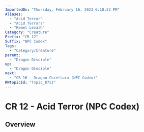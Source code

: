 ```yaml
---
ImportedOn: "Thursday, February 16, 2023 6:10:23 PM"
Aliases:
  - "Acid Terror"
  - "Acid Terrors"
  - "Remel Levath"
Category: "Creature"
Prefix: "CR 12"
Suffix: "NPC Codex"
Tags:
  - "Category/Creature"
parent:
  - "Dragon Disciple"
up:
  - "Dragon Disciple"
next:
  - "CR 16 - Dragon Chieftain (NPC Codex)"
RWtopicId: "Topic_8751"
---
```

# CR 12 - Acid Terror (NPC Codex)
## Overview

